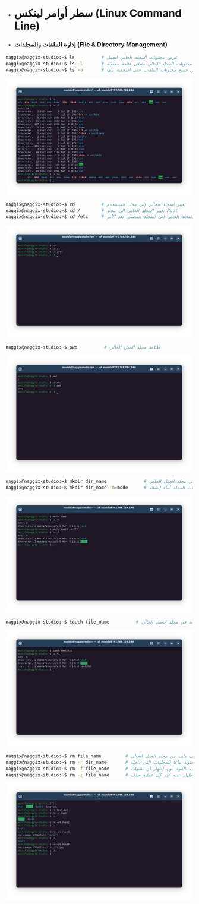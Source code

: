 - # سطر أوامر لينكس (Linux Command Line)

- ### إدارة الملفات والمجلدات (File & Directory Management)
```bash
naggix@naggix-studio:~$ ls          # عرض محتويات المجلد الحالي للعمل
naggix@naggix-studio:~$ ls -l       # عرض محتويات المجلد الحالي بشكل قائمة مفصلة
naggix@naggix-studio:~$ ls -a       # عرض جميع محتويات الملفات حتى المخفية منها
```
![](./images/file_and_dir_management/0001.png)

```bash
naggix@naggix-studio:~$ cd          # تغيير المجلد الحالي إلى مجلد المستخدم
naggix@naggix-studio:~$ cd /        # تغيير المجلد الحالي إلى مجلد Root
naggix@naggix-studio:~$ cd /etc     # تغيير المجلد الحالي إلى المجلد المضمن بعد الأمر
```
![](./images/file_and_dir_management/0002.png)

```bash
naggix@naggix-studio:~$ pwd          # طباعة مجلد العمل الحالي
```
![](./images/file_and_dir_management/0003.png)

```bash
naggix@naggix-studio:~$ mkdir dir_name              # إنشاء مجلد جديد في مجلد العمل الحالي
naggix@naggix-studio:~$ mkdir dir_name -m=mode      # تحديد صلاحيات المجلد أثناء إنشائه
```
![](./images/file_and_dir_management/0004.png)

```bash
naggix@naggix-studio:~$ touch file_name          # إنشاء ملف جديد في مجلد العمل الحالي
```
![](./images/file_and_dir_management/0005.png)

```bash
naggix@naggix-studio:~$ rm file_name         # حذف ملف من مجلد العمل الحالي
naggix@naggix-studio:~$ rm -r dir_name       # حذف مجلد بما يحتويه تباعا للمجلدات التي داخله
naggix@naggix-studio:~$ rm -f file_name      # حذف ملف بالقوة دون إظهار أي تنبيهات
naggix@naggix-studio:~$ rm -i file_name      # إظهار تنبيه عند كل عملية حذف
```
![](./images/file_and_dir_management/0006.png)